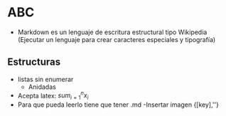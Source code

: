 # ABC
- Markdown es un lenguaje de escritura estructural tipo Wikipedia (Ejecutar un lenguaje para crear caracteres especiales y tipografía)
## Estructuras
- listas sin enumerar
  - Anidadas
- Acepta latex: $sum_{i=1}^{n} x_i$
- Para que pueda leerlo tiene que tener .md
-Insertar imagen {[key],''}
